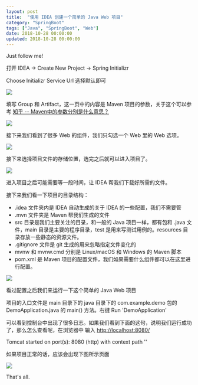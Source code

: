 ```yaml
---
layout: post
title:  "使用 IDEA 创建一个简单的 Java Web 项目"
category: "SpringBoot"
tags: ["Java", "SpringBoot", "Web"]
date: 2018-10-28 00:00:00
updated: 2018-10-28 00:00:00
---
```


Just follow me!

打开 IDEA -> Create New Project -> Spring Initializr

<!-- more -->

Choose Initializr Service Url 选择默认即可

![](https://up-img.yonghong.tech/pic/2021/07/29-17-35-Screen%20Shot%202018-10-28%20at%204.23.26%20PM-Tz21SX.png)

填写 Group 和 Artifact，这一页中的内容是 Maven 项目的参数，关于这个可以参考 [知乎 -- Maven中的参数分别是什么意思？](https://www.zhihu.com/question/24494667)

![](https://up-img.yonghong.tech/pic/2021/07/29-17-35-Screen%20Shot%202018-10-28%20at%204.23.40%20PM-KKi31n.png)

接下来我们看到了很多 Web 的组件，我们只勾选一个 Web 里的 Web 选项。

![](https://up-img.yonghong.tech/pic/2021/07/29-17-35-Screen%20Shot%202018-10-28%20at%204.23.48%20PM-yCFawm.png)

接下来选择项目文件的存储位置，选完之后就可以进入项目了。

![](https://up-img.yonghong.tech/pic/2021/07/29-17-35-Screen%20Shot%202018-10-28%20at%204.24.14%20PM-qshVZC.png)

进入项目之后可能需要等一段时间，让 IDEA 帮我们下载好所需的文件。

接下来我们看一下项目的目录结构：
- .idea 文件夹内是 IDEA 自动生成的关于 IDEA 的一些配置，我们不需要管
- .mvn 文件夹是 Maven 帮我们生成的文件
- src 目录是我们主要关注的目录，和一般的 Java 项目一样，都有包和 .java 文件，main 目录是主要的程序目录，test 是用来写测试用例的。resources 目录存放一些静态的资源文件。
- .gitignore 文件是 git 生成的用来忽略指定文件变化的
- mvnw 和 mvnw.cmd 分别是 Linux/macOS 和 Windows 的 Maven 脚本
- pom.xml 是 Maven 项目的配置文件，我们如果需要什么组件都可以在这里进行配置。

![](https://up-img.yonghong.tech/pic/2021/07/29-17-35-Screen%20Shot%202018-10-28%20at%204.38.16%20PM-vutqfV.png)

看过配置之后我们来运行一下这个简单的 Java Web 项目

项目的入口文件是 main 目录下的 java 目录下的 com.example.demo 包的 DemoApplication.java 的 main() 方法。右键 Run 'DemoApplication'

可以看到控制台中出现了很多日志。如果我们看到下面的这句，说明我们运行成功了，那么怎么查看呢，在浏览器中
输入 [http://localhost:8080/](http://localhost:8080/)

Tomcat started on port(s): 8080 (http) with context path ''

如果项目正常的话，应该会出现下图所示页面

![](https://up-img.yonghong.tech/pic/2021/07/29-17-36-Screen%20Shot%202018-10-28%20at%2011.51.06%20PM-Wr7ArW.png)

That's all.
